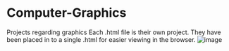 # Computer-Graphics
Projects regarding graphics
Each .html file is their own project. They have been placed in to a single .html for easier viewing in the browser.
![image](https://user-images.githubusercontent.com/78580819/185518682-dcaac891-fa11-41b1-9662-beb6ff02affb.png)
